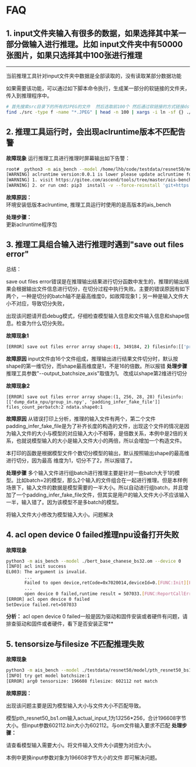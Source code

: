 # FAQ

## 1. input文件夹输入有很多的数据，如果选择其中某一部分做输入进行推理。比如 input文件夹中有50000张图片，如果只选择其中100张进行推理
----------------------------------------
当前推理工具针对input文件夹中数据是全部读取的，没有读取某部分数据功能

如果需要该功能，可以通过如下脚本命令执行，生成某一部分的软链接的文件夹，传入到推理程序中。

```bash
# 首先搜索src目录下的所有的JPEG的文件  然后选取前100个 然后通过软链接的方式链接dst文件夹中
find ./src -type f -name "*.JPEG" | head -n 100 | xargs -i ln -sf {} ./dst
```

## 2. 推理工具运行时，会出现aclruntime版本不匹配告警
**故障现象**
运行推理工具进行推理时屏幕输出如下告警：
```bash
root#  python3 -m ais_bench --model /home/lhb/code/testdata/resnet50/model/pth_resnet50_bs1.om --loop 2
[WARNING] aclruntime version:0.0.1 is lower please update aclruntime follow any one method
[WARNING] 1. visit https://gitee.com/ascend/tools/tree/master/ais-bench_workload/tool/ais_bench to install
[WARNING] 2. or run cmd: pip3  install -v --force-reinstall 'git+https://gitee.com/ascend/tools.git#egg=aclruntime&subdirectory=ais-bench_workload/tool/ais_bench/backend' to install
```
**故障原因：**  
环境安装低版本aclruntime, 推理工具运行时使用的是高版本的ais_bench

**处理步骤：**  
更新aclruntime程序包  
## 3. 推理工具组合输入进行推理时遇到"save out files error"

总结：

save out files error错误是在推理输出结果进行切分函数中发生的，推理的输出结果会根据输出文件信息进行切分，在切分过程中执行失败。主要的错误原因有如下两个，一种是切分的batch轴不是最高维度0，如故障现象1；另一种是输入文件大小不对应，导致切分失败，

出现该问题请开启debug模式，仔细检查模型输入信息和文件输入信息和shape信息。检查为什么切分失败。

**故障现象1**

```bash
[ERROR] save out files error array shape:(1, 349184, 2) filesinfo:[['prep/2002_07_19_big_img_18.bin', 'prep/2002_07_19_big_img_90.bin', 'prep/  2002_07_19_big_img_130.bin', 'prep/2002_07_19_big_img_135.bin', 'prep/  2002_07_19_big_img_141.bin', 'prep/2002_07_19_big_img_158.bin', 'prep/  2002_07_19_big_img_160.bin', 'prep/2002_07_19_big_img_198.bin', 'prep/  2002_07_19_big_img_209.bin', 'prep/2002_07_19_big_img_230.bin', 'prep/  2002_07_19_big_img_247.bin', 'prep/2002_07_19_big_img_254.bin', 'prep/  2002_07_19_big_img_255.bin', 'prep/2002_07_19_big_img_269.bin', 'prep/  2002_07_19_big_img_278.bin', 'prep/2002_07_19_big_img_300.bin']]  files_count_perbatch:16 ndata.shape0:1
```
**故障原因**
input文件由16个文件组成，推理输出进行结果文件切分时，默认按shape的第一维切分，而shape最高维度是1，不是16的倍数。所以报错
**处理步骤**
推理工具参数"--output_batchsize_axis"取值为1。 改成以shape第2维进行切分

**故障现象2**

```
[ERROR] save out files error array shape:(1, 256, 28, 28) filesinfo:[['dump_data_npu/group_in.npy', 'padding_infer_fake_file']] files_count_perbatch:2 ndata.shape0:1
```

**故障原因**
从错误打印上分析，推理的输入文件有两个，第二个文件padding_infer_fake_file是为了补齐长度的构造的文件，出现这个文件的情况是因为输入文件的大小与模型的对应输入大小不相等，是倍数关系，本例中是2倍的关系，也就说模型输入的大小是输入文件大小的两倍，所以会增加一个构造文件。

本打印的函数是根据模型文件个数切分模型的输出，默认按照输出shape的最高维进行切分，因为最高 维度为1，切分不了2，所以报错了。

**处理步骤**
多个输入文件进行组batch进行推理主要是针对一些batch大于1的模型。比如batch=2的模型，那么2个输入的文件组合在一起进行推理。但是本样例场景下，输入文件的数据是模型需要的一半大小。所以自动进行组batch，并且增加了一个padding_infer_fake_file文件，但其实是用户的输入文件大小不应该输入一半，输入错了。因为该模型不是多batch的模型。

将输入文件大小修改为模型输入大小。问题解决

## 4. acl open device 0 failed推理npu设备打开失败
**故障现象**
```bash
python3 -m ais_bench --model ./bert_base_chanese_bs32.om --device 0
[INFO] acl init success
EL003: The argument is invalid.
       ...
	   Failed to open device,retCode=0x7020014,deviceId=0.[FUNC:Init][FILE:device.cc][LINE:211]
	   ...
	   open device 0 failed,runtime result = 507033.[FUNC:ReportCallError][FILE:log_inner.cpp][LINE：162]
[ERROR] acl open device 0 failed
SetDevice failed.ret=507033
```
**分析：** 
acl open device 0 failed一般是因为驱动和固件安装或者硬件有问题，请排查驱动和固件或者硬件，看下是否安装正常**

## 5. tensorsize与filesize 不匹配推理失败
**故障现象**

```bash
python3 -m ais_bench --model ./testdata/resnet50/model/pth_resnet50_bs1.om --input ./testdata/resnet50/input/602112/602112.bin
[INFO] try get model batchsize:1
[ERROR] arg0 tensorsize: 196608 filesize: 602112 not match
```
**故障原因：** 

出现该问题主要是因为模型输入大小与文件大小不匹配导致。

模型pth_resnet50_bs1.om输入actual_input_1为1*3*256*256，合计196608字节大小。但input参数602112.bin大小为602112。与om文件输入要求不匹配
**处理步骤：** 

请查看模型输入需要大小。将文件输入文件大小调整为对应大小。

本例中更换input参数对象为196608字节大小的文件  即可解决问题。